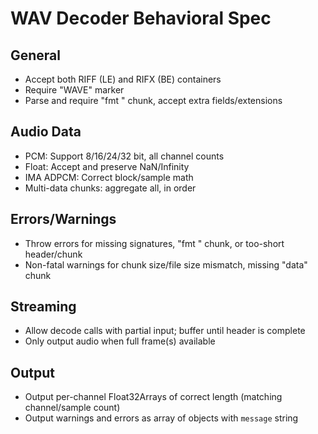 # WAV Decoder Behavioral Spec

## General
- Accept both RIFF (LE) and RIFX (BE) containers
- Require "WAVE" marker
- Parse and require "fmt " chunk, accept extra fields/extensions

## Audio Data
- PCM: Support 8/16/24/32 bit, all channel counts
- Float: Accept and preserve NaN/Infinity
- IMA ADPCM: Correct block/sample math
- Multi-data chunks: aggregate all, in order

## Errors/Warnings
- Throw errors for missing signatures, "fmt " chunk, or too-short header/chunk
- Non-fatal warnings for chunk size/file size mismatch, missing "data" chunk

## Streaming
- Allow decode calls with partial input; buffer until header is complete
- Only output audio when full frame(s) available

## Output
- Output per-channel Float32Arrays of correct length (matching channel/sample count)
- Output warnings and errors as array of objects with `message` string
